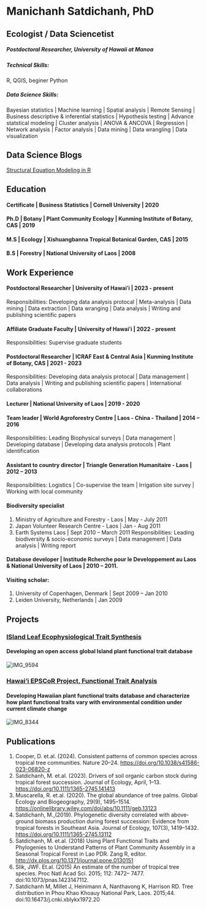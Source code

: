 # Manichanh Satdichanh, PhD
## Ecologist / Data Sciencetist

##### Postdoctoral Researcher, University of Hawaii at Manoa

##### Technical Skills: 
R, QGIS, beginer Python

##### Data Science Skills: 
Bayesian statistics | Machine learning | Spatial analysis | Remote Sensing | Business descriptive & inferential statistics | Hypothesis testing | Advance statstical modeling | Cluster analysis | ANOVA & ANCOVA | Regression | Network analysis | Factor analysis | Data mining | Data wrangling | Data visualization 

## Data Science Blogs
[Structural Equation Modeling in R](https://rpubs.com/satdichanhRmarkdown/1142135)

## Education


#### Certificate | Business Statistics | Cornell University | 2020
#### Ph.D | Botany | Plant Community Ecology | Kunming Institute of Botany, CAS | 2019
#### M.S | Ecology | Xishuangbanna Tropical Botanical Garden, CAS | 2015
#### B.S | Forestry | National University of Laos | 2008


## Work Experience


#### Postdoctoral Researcher | University of Hawaiʻi | 2023 - present
Responsibilities: Developing data analysis protocal | Meta-analysis | Data mining | Data extraction | Data wranging | Data analysis | Writing and publishing scientific papers

#### Affiliate Graduate Faculty | University of Hawaiʻi | 2022 - present
Responsibilities: Supervise graduate students
  
#### Postdoctoral Researcher | ICRAF East & Central Asia | Kunming Institute of Botany, CAS | 2021 - 2023
Responsibilities: Developing data analysis protocal | Data management | Data analysis | Writing and publishing scientific papers | International collaborations

#### Lecturer | National University of Laos | 2019 - 2020

#### Team leader | World Agroforestry Centre | Laos - China - Thailand | 2014 – 2016
Responsibilities: Leading Biophysical surveys | Data management | Developing database | Developing data analysis protocols | Plant identification

#### Assistant to country director | Triangle Generation Humanitaire - Laos | 2012 – 2013
Responsibilities: Logistics | Co-supervise the team | Irrigation site survey | Working with local community

#### Biodiversity specialist 
1. Ministry of Agriculture and Forestry - Laos | May - July 2011
2. Japan Volunteer Research Centre - Laos | Jan - Aug 2011
3. Earth Systems Laos | Sept 2010 – March 2011
Responsibilities: Leading biodiversity & socio-economic surveys | Data management | Data analysis | Writing report

#### Database developer | Institude Rcherche pour le Developpement au Laos & National University of Laos | 2010 – 2011. 

#### Visiting scholar:
1. University of Copenhagen, Denmark | Sept 2009 – Jan 2010
2. Leiden University, Netherlands | Jan 2009


## Projects


### [ISland Leaf Ecophysiological Trait Synthesis](https://www.fondationbiodiversite.fr/en/the-frb-in-action/programs-and-projects/le-cesab/islets/)

#### Developing an open access global Island plant functional trait database
![IMG_9594](https://github.com/satdichanh/datascience-portfolio.org/assets/50197613/cce102c3-9340-43df-99b5-60a06611fbda)



### [Hawai‘i EPSCoR Project, Functional Trait Analysis](https://hawaii.edu/epscor/functional-trait-analysis/)


#### Developing Hawaiian plant functional traits database and characterize how plant functional traits vary with environmental condition under current climate change

![IMG_8344](https://github.com/satdichanh/datascience-portfolio.org/assets/50197613/ca2a67f5-6654-4838-bafb-122df753cd2a)


## Publications
1.	Cooper, D. et.al. (2024). Consistent patterns of common species across tropical tree communities. Nature 20–24. https://doi.org/10.1038/s41586-023-06820-z
2.	Satdichanh, M. et.al. (2023). Drivers of soil organic carbon stock during tropical forest succession. Journal of Ecology, April, 1–13. https://doi.org/10.1111/1365-2745.141413
3.	Muscarella, R. et.al. (2020). The global abundance of tree palms. Global Ecology and Biogeography, 29(9), 1495–1514. https://onlinelibrary.wiley.com/doi/abs/10.1111/geb.13123
4.	Satdichanh, M.,(2019). Phylogenetic diversity correlated with above‐ground biomass production during forest succession: Evidence from tropical forests in Southeast Asia. Journal of Ecology, 107(3), 1419–1432. https://doi.org/10.1111/1365-2745.13112
5.	Satdichanh, M. et.al. (2018) Using Plant Functional Traits and Phylogenies to Understand Patterns of Plant Community Assembly in a Seasonal Tropical Forest in Lao PDR. Zang R, editor. http://dx.plos.org/10.1371/journal.pone.0130151
6.	Slik, JWF. Et.al. (2015) An estimate of the number of tropical tree species. Proc Natl Acad Sci. 2015; 112: 7472– 7477. doi:10.1073/pnas.1423147112.
7.	Satdichanh M, Millet J, Heinimann A, Nanthavong K, Harrison RD. Tree distribution in Phou Khao Khoauy National Park, Laos. 2015;44. doi:10.16473/j.cnki.xblykx1972.20

